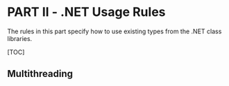 # PART II - .NET Usage Rules

The rules in this part specify how to use existing types from the .NET class libraries.

[TOC]

## Multithreading

